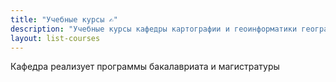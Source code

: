 ```yaml
---
title: "Учебные курсы ✍️"
description: "Учебные курсы кафедры картографии и геоинформатики географического факультета МГУ имени М. В. Ломоносова"
layout: list-courses
---
```


Кафедра реализует программы бакалавриата и магистратуры
